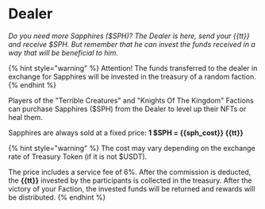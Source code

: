 # Dealer
_Do you need more Sapphires ($SPH)? The Dealer is here, send your {{tt}} and receive $SPH. 
But remember that he can invest the funds received in a way that will be beneficial to him._

{% hint style="warning" %}
Attention! The funds transferred to the dealer in exchange for Sapphires will be invested in the 
treasury of a random faction.
{% endhint %}

Players of the "Terrible Creatures" and "Knights Of The Kingdom" Factions can purchase 
Sapphires ($SPH) from the Dealer to level up their NFTs or heal them.

Sapphires are always sold at a fixed price: **1 $SPH = {{sph_cost}} {{tt}}**

{% hint style="warning" %}
The cost may vary depending on the exchange rate of Treasury Token (if it is not $USDT).

The price includes a service fee of 6%. After the commission is deducted, the **{{tt}}** 
invested by the participants is collected in the treasury. After the victory of your 
Faction, the invested funds will be returned and rewards will be distributed.
{% endhint %}
